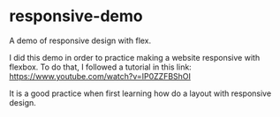 # responsive-demo
A demo of responsive design with flex.

I did this demo in order to practice making a website responsive with flexbox. To do that, I followed a tutorial in this link: https://www.youtube.com/watch?v=IP0ZZFBShOI

It is a good practice when first learning how do a layout with responsive design.
